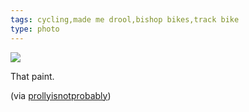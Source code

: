 ```yaml
---
tags: cycling,made me drool,bishop bikes,track bike
type: photo
---
```

<img src="http://24.media.tumblr.com/183b4783895daa28a05e6a14aa5624a1/tumblr_mww4idz1yU1rdkc0do1_1280.jpg" />

<p>That paint.</p>
<p>(via <a href="http://prollyisnotprobably.com/2013/11/bishop-bikes-rexs-martini-track-bike/">prollyisnotprobably</a>)</p>
